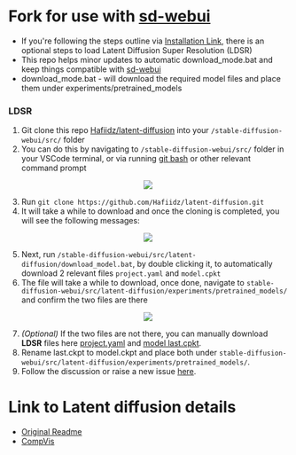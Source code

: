 # Fork for use with [sd-webui](https://github.com/sd-webui/stable-diffusion-webui/)
- If you're following the steps outline via [Installation Link](https://github.com/sd-webui/stable-diffusion-webui/wiki/Installation), there is an optional steps to load Latent Diffusion Super Resolution (LDSR)
- This repo helps minor updates to automatic download_mode.bat and keep things compatible with [sd-webui](https://github.com/sd-webui/stable-diffusion-webui/) 
- download_mode.bat - will download the required model files and place them under experiments/pretrained_models

### LDSR
1. Git clone this repo [Hafiidz/latent-diffusion](https://github.com/Hafiidz/latent-diffusion) into your `/stable-diffusion-webui/src/` folder
2. You can do this by navigating to `/stable-diffusion-webui/src/` folder in your VSCode terminal, or via running [git bash](https://user-images.githubusercontent.com/3688500/189250949-2d07dd66-1612-453f-ae23-5f7cd212f72d.png) or other relevant command prompt

<div align="center">
  <img src=https://user-images.githubusercontent.com/3688500/189254107-2fbae6dc-e856-4814-89e3-256c2b890f30.png  />
</div>

3. Run `git clone https://github.com/Hafiidz/latent-diffusion.git`
4. It will take a while to download and once the cloning is completed, you will see the following messages:
<div align="center">
  <img src=https://user-images.githubusercontent.com/3688500/189251749-27b0563c-1e71-43f9-985c-858f27920fd1.png  />
</div>

5. Next, run `/stable-diffusion-webui/src/latent-diffusion/download_model.bat`, by double clicking it, to automatically download 2 relevant files `project.yaml` and `model.cpkt`
6. The file will take a while to download, once done, navigate to `stable-diffusion-webui/src/latent-diffusion/experiments/pretrained_models/` and confirm the two files are there

<div align="center">
  <img src=https://user-images.githubusercontent.com/3688500/189252740-1aee29fb-7f2a-4873-90b7-74410a5277e8.png   />
</div>

7. _(Optional)_ If the two files are not there, you can manually download **LDSR** files here [project.yaml](https://heibox.uni-heidelberg.de/f/31a76b13ea27482981b4/?dl=1) and [model last.cpkt](https://heibox.uni-heidelberg.de/f/578df07c8fc04ffbadf3/?dl=1). 
8. Rename last.ckpt to model.ckpt and place both under `stable-diffusion-webui/src/latent-diffusion/experiments/pretrained_models/`.
9. Follow the discussion or raise a new issue [here](https://github.com/sd-webui/stable-diffusion-webui/issues/488). 


# Link to Latent diffusion details
- [Original Readme](README_LD.md)
- [CompVis](https://github.com/CompVis/latent-diffusion)

